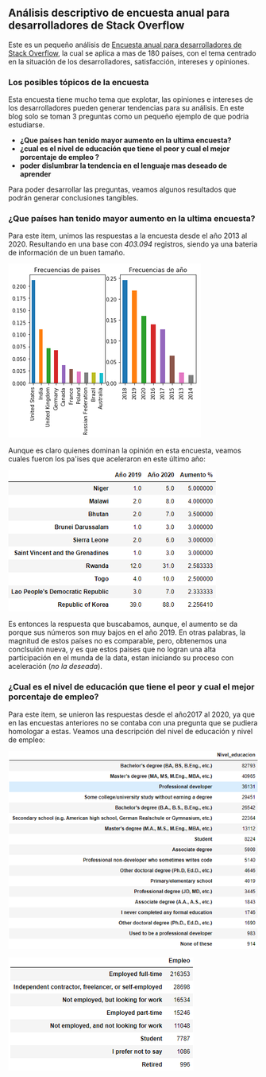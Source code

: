 ## Análisis descriptivo de encuesta anual para desarrolladores de Stack Overflow

Este es un pequeño análisis de [Encuesta anual para desarrolladores de Stack Overflow](https://insights.stackoverflow.com/survey), la cual se aplica a mas de  180 países, con el tema centrado en la situación de los desarrolladores, satisfacción, intereses y opiniones.

### Los posibles tópicos de la encuesta

Esta encuesta tiene mucho tema que explotar, las opiniones e intereses de los desarrolladores pueden generar tendencias para su análisis. En este blog solo se toman 3 preguntas como un pequeño ejemplo de que podria estudiarse. 
* **¿Que países han tenido mayor aumento en la ultima encuesta?**
* **¿cual es el nivel de educación que tiene el peor y cual el mejor porcentaje de empleo ?**
* **poder dislumbrar la tendencia en el lenguaje mas deseado de aprender** 

Para poder desarrollar las preguntas, veamos algunos resultados que podrán generar conclusiones tangibles.

### ¿Que países han tenido mayor aumento en la ultima encuesta?

Para este item, unimos las respuestas a la encuesta desde el año 2013 al 2020. Resultando en una base con _403.094_ registros, siendo ya una bateria de información de un buen tamaño.

![imagen1](imagen1.png)

Aunque es claro quienes dominan la opinión en esta encuesta, veamos cuales fueron los pa'ises que aceleraron en este último año:

![imagen2](imagen2.PNG)

Es entonces la respuesta que buscabamos, aunque, el aumento se da porque sus números son muy bajos en el año 2019. En otras palabras, la magnitud de estos países no es comparable, pero, obtenemos una conclsuión nueva, y es que estos paises que no logran una alta participación en el munda de la data, estan iniciando su proceso con aceleración (_no la deseada_). 

### ¿Cual es el nivel de educación que tiene el peor y cual el mejor porcentaje de empleo?

Para este item, se unieron las respuestas desde el año2017 al 2020, ya que en las encuestas anteriores no se contaba con una pregunta que se pudiera homologar a estas. Veamos una descripción del nivel de educación y nivel de empleo:

![imagen3](imagen3.PNG)

![imagen4](imagen4.PNG)

